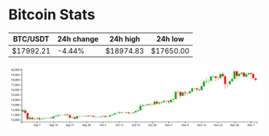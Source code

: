 # Bitcoin Stats

BTC/USDT|24h change|24h high|24h low|
|---|---|---|---|
|$17992.21|-4.44%|$18974.83|$17650.00|

<img src="./chart.svg">

